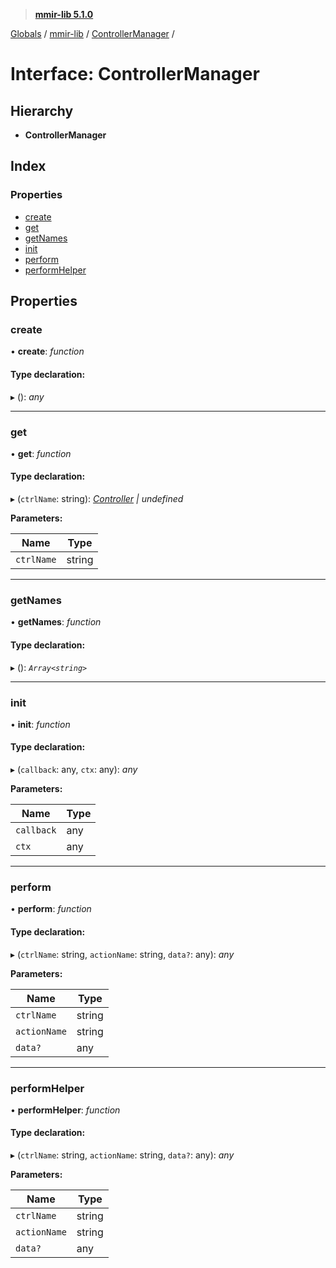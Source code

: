 > **[mmir-lib 5.1.0](../README.md)**

[Globals](../README.md) / [mmir-lib](../modules/mmir_lib.md) / [ControllerManager](mmir_lib.controllermanager.md) /

# Interface: ControllerManager

## Hierarchy

* **ControllerManager**

## Index

### Properties

* [create](mmir_lib.controllermanager.md#create)
* [get](mmir_lib.controllermanager.md#get)
* [getNames](mmir_lib.controllermanager.md#getnames)
* [init](mmir_lib.controllermanager.md#init)
* [perform](mmir_lib.controllermanager.md#perform)
* [performHelper](mmir_lib.controllermanager.md#performhelper)

## Properties

###  create

• **create**: *function*

#### Type declaration:

▸ (): *any*

___

###  get

• **get**: *function*

#### Type declaration:

▸ (`ctrlName`: string): *[Controller](../classes/mmir_lib.controller.md) | undefined*

**Parameters:**

Name | Type |
------ | ------ |
`ctrlName` | string |

___

###  getNames

• **getNames**: *function*

#### Type declaration:

▸ (): *`Array<string>`*

___

###  init

• **init**: *function*

#### Type declaration:

▸ (`callback`: any, `ctx`: any): *any*

**Parameters:**

Name | Type |
------ | ------ |
`callback` | any |
`ctx` | any |

___

###  perform

• **perform**: *function*

#### Type declaration:

▸ (`ctrlName`: string, `actionName`: string, `data?`: any): *any*

**Parameters:**

Name | Type |
------ | ------ |
`ctrlName` | string |
`actionName` | string |
`data?` | any |

___

###  performHelper

• **performHelper**: *function*

#### Type declaration:

▸ (`ctrlName`: string, `actionName`: string, `data?`: any): *any*

**Parameters:**

Name | Type |
------ | ------ |
`ctrlName` | string |
`actionName` | string |
`data?` | any |